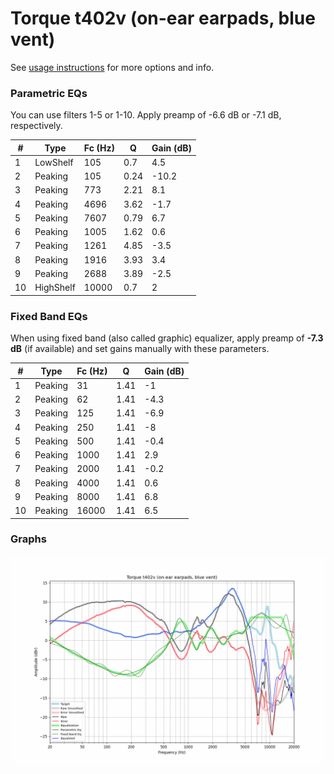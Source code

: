 # Torque t402v (on-ear earpads, blue vent)
See [usage instructions](https://github.com/jaakkopasanen/AutoEq#usage) for more options and info.

### Parametric EQs
You can use filters 1-5 or 1-10. Apply preamp of -6.6 dB or -7.1 dB, respectively.

|   # | Type      |   Fc (Hz) |    Q |   Gain (dB) |
|-----|-----------|-----------|------|-------------|
|   1 | LowShelf  |       105 | 0.7  |         4.5 |
|   2 | Peaking   |       105 | 0.24 |       -10.2 |
|   3 | Peaking   |       773 | 2.21 |         8.1 |
|   4 | Peaking   |      4696 | 3.62 |        -1.7 |
|   5 | Peaking   |      7607 | 0.79 |         6.7 |
|   6 | Peaking   |      1005 | 1.62 |         0.6 |
|   7 | Peaking   |      1261 | 4.85 |        -3.5 |
|   8 | Peaking   |      1916 | 3.93 |         3.4 |
|   9 | Peaking   |      2688 | 3.89 |        -2.5 |
|  10 | HighShelf |     10000 | 0.7  |         2   |

### Fixed Band EQs
When using fixed band (also called graphic) equalizer, apply preamp of **-7.3 dB** (if available) and set gains manually with these parameters.

|   # | Type    |   Fc (Hz) |    Q |   Gain (dB) |
|-----|---------|-----------|------|-------------|
|   1 | Peaking |        31 | 1.41 |        -1   |
|   2 | Peaking |        62 | 1.41 |        -4.3 |
|   3 | Peaking |       125 | 1.41 |        -6.9 |
|   4 | Peaking |       250 | 1.41 |        -8   |
|   5 | Peaking |       500 | 1.41 |        -0.4 |
|   6 | Peaking |      1000 | 1.41 |         2.9 |
|   7 | Peaking |      2000 | 1.41 |        -0.2 |
|   8 | Peaking |      4000 | 1.41 |         0.6 |
|   9 | Peaking |      8000 | 1.41 |         6.8 |
|  10 | Peaking |     16000 | 1.41 |         6.5 |

### Graphs
![](./Torque%20t402v%20(on-ear%20earpads,%20blue%20vent).png)
